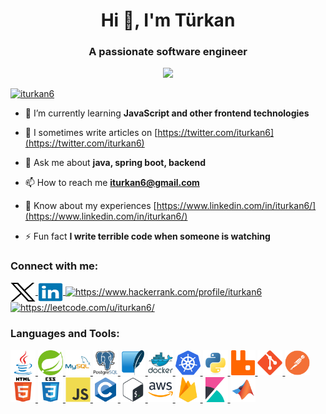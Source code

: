 <h1 align="center">Hi 👋, I'm Türkan</h1>
<h3 align="center">A passionate software engineer</h3>

<p align="center" dir="auto">
  <a target="_blank" rel="noopener noreferrer" href="https://camo.githubusercontent.com/47e358432b88d0ffdc582cfee1c637cfa07414d43dc78333d8b1da085f404dba/68747470733a2f2f6d656469612e67697068792e636f6d2f6d656469612f6a49675866346867624843654b69587076742f67697068792e676966">
    <img width="350" src="https://media3.giphy.com/media/v1.Y2lkPTc5MGI3NjExNG1sdXZyeXN1NzFqN2dnZmdseXE5eXpxeWl2NTVqenRxdGl4YTM3YyZlcD12MV9pbnRlcm5hbF9naWZfYnlfaWQmY3Q9cw/QlRrPDRnT5QZeKUdiJ/giphy.gif" data-canonical src="https://media.giphy.com/media/jIgXf4hgbHCeKiXpvt/giphy.gif" style="max-width: 100%;">
  </a>
</p>

<!--
<p align="left">
  <img src="https://komarev.com/ghpvc/?username=iturkan6&label=Profile%20views&color=0e75b6&style=flat" alt="iturkan6" />
</p>
-->

<p align="left">
  <a href="https://twitter.com/iturkan6" target="blank">
    <img src="https://img.shields.io/twitter/follow/iturkan6?style=for-the-badge&logo=x" alt="iturkan6" />
  </a>
</p>

- 🌱 I’m currently learning **JavaScript and other frontend technologies**

- 📝 I sometimes write articles on [https://twitter.com/iturkan6](https://twitter.com/iturkan6)

- 💬 Ask me about **java, spring boot, backend**

- 📫 How to reach me **iturkan6@gmail.com**

- 📄 Know about my experiences [https://www.linkedin.com/in/iturkan6/](https://www.linkedin.com/in/iturkan6/)

- ⚡ Fun fact **I write terrible code when someone is watching**

<h3 align="left">Connect with me:</h3>
<p align="left">
  <a href="https://twitter.com/iturkan6" target="blank">
    <img align="center" src="https://raw.githubusercontent.com/devicons/devicon/master/icons/twitter/twitter-original.svg" alt="iturkan6" height="30" width="40" />
  </a>
  
  <a href="https://linkedin.com/in/iturkan6" target="blank">
    <img align="center" src="https://raw.githubusercontent.com/devicons/devicon/master/icons/linkedin/linkedin-original.svg" alt="https://www.linkedin.com/in/iturkan6" height="30" width="40" />
  </a>
  
  <a href="https://www.hackerrank.com/iturkan6" target="blank">
    <img align="center" src="https://raw.githubusercontent.com/rahuldkjain/github-profile-readme-generator/master/src/images/icons/Social/hackerrank.svg" alt="https://www.hackerrank.com/profile/iturkan6" height="30" width="40" />
  </a>
  
  <a href="https://www.leetcode.com/iturkan6" target="blank">
    <img align="center" src="https://raw.githubusercontent.com/rahuldkjain/github-profile-readme-generator/master/src/images/icons/Social/leet-code.svg" alt="https://leetcode.com/u/iturkan6/" height="30" width="40" />
  </a>
</p>

<h3 align="left">Languages and Tools:</h3>
<p align="left">
  <a href="https://www.java.com" target="_blank" rel="noreferrer">
    <img src="https://raw.githubusercontent.com/devicons/devicon/master/icons/java/java-original.svg" alt="java" width="40" height="40" />
  </a>

  <a href="https://spring.io/" target="_blank" rel="noreferrer">
    <img src="https://raw.githubusercontent.com/devicons/devicon/master/icons/spring/spring-original.svg" alt="spring" width="40" height="40" />
  </a>

  <a href="https://www.mysql.com/" target="_blank" rel="noreferrer">
    <img src="https://raw.githubusercontent.com/devicons/devicon/master/icons/mysql/mysql-original-wordmark.svg" alt="mysql" width="40" height="40" />
  </a>
  
  <a href="https://www.postgresql.org" target="_blank" rel="noreferrer">
      <img src="https://raw.githubusercontent.com/devicons/devicon/master/icons/postgresql/postgresql-original-wordmark.svg" alt="postgresql" width="40" height="40" />
  </a>

  <a href="https://www.sqlite.org/" target="_blank" rel="noreferrer">
    <img src="https://raw.githubusercontent.com/devicons/devicon/master/icons/sqlite/sqlite-original.svg" alt="sqlite" width="40" height="40" />
  </a>

  <a href="https://www.docker.com/" target="_blank" rel="noreferrer">
    <img src="https://raw.githubusercontent.com/devicons/devicon/master/icons/docker/docker-original-wordmark.svg" alt="docker" width="40" height="40" />
  </a>

  <a href="https://kubernetes.io" target="_blank" rel="noreferrer">
    <img src="https://raw.githubusercontent.com/devicons/devicon/master/icons/kubernetes/kubernetes-original.svg" alt="kubernetes" width="40" height="40" />
  </a>

  <a href="https://www.python.org" target="_blank" rel="noreferrer">
    <img src="https://raw.githubusercontent.com/devicons/devicon/master/icons/python/python-original.svg" alt="python" width="40" height="40" />
  </a>

  <a href="https://www.rabbitmq.com" target="_blank" rel="noreferrer">
    <img src="https://raw.githubusercontent.com/devicons/devicon/master/icons/rabbitmq/rabbitmq-original.svg" alt="rabbitMQ" width="40" height="40" />
  </a>

  <a href="https://git-scm.com/" target="_blank" rel="noreferrer">
    <img src="https://raw.githubusercontent.com/devicons/devicon/master/icons/git/git-original.svg" alt="git" width="40" height="40" />
  </a>

  <a href="https://postman.com" target="_blank" rel="noreferrer">
    <img src="https://raw.githubusercontent.com/devicons/devicon/master/icons/postman/postman-original.svg" alt="postman" width="40" height="40" />
  </a>

  <a href="https://www.w3.org/html/" target="_blank" rel="noreferrer">
    <img src="https://raw.githubusercontent.com/devicons/devicon/master/icons/html5/html5-original-wordmark.svg" alt="html5" width="40" height="40" />
  </a>

  <a href="https://www.w3schools.com/css/" target="_blank" rel="noreferrer">
    <img src="https://raw.githubusercontent.com/devicons/devicon/master/icons/css3/css3-original-wordmark.svg" alt="css3" width="40" height="40"/>
  </a>
  
  <a href="https://developer.mozilla.org/en-US/docs/Web/JavaScript" target="_blank" rel="noreferrer">
      <img src="https://raw.githubusercontent.com/devicons/devicon/master/icons/javascript/javascript-original.svg" alt="javascript" width="40" height="40" />
  </a>

  <a href="https://www.cprogramming.com/" target="_blank" rel="noreferrer">
    <img src="https://raw.githubusercontent.com/devicons/devicon/master/icons/c/c-original.svg" alt="c" width="40" height="40"/>
  </a>
  
  <a href="https://www.gnu.org/software/bash/" target="_blank" rel="noreferrer">
    <img src="https://raw.githubusercontent.com/devicons/devicon/master/icons/bash/bash-original.svg" alt="bash" width="40" height="40"/>
  </a>

  <a href="https://aws.amazon.com" target="_blank" rel="noreferrer">
    <img src="https://raw.githubusercontent.com/devicons/devicon/master/icons/amazonwebservices/amazonwebservices-original-wordmark.svg" alt="aws" width="40" height="40"/>
  </a>
  
  <a href="https://firebase.google.com/" target="_blank" rel="noreferrer">
      <img src="https://raw.githubusercontent.com/devicons/devicon/master/icons/firebase/firebase-original.svg" alt="firebase" width="40" height="40" />
  </a>

  <a href="https://www.elastic.co/kibana" target="_blank" rel="noreferrer">
    <img src="https://raw.githubusercontent.com/devicons/devicon/master/icons/kibana/kibana-original.svg" alt="kibana" width="40" height="40" />
  </a>
  
  <a href="https://www.mathworks.com/" target="_blank" rel="noreferrer">
      <img src="https://raw.githubusercontent.com/devicons/devicon/master/icons/matlab/matlab-original.svg" alt="matlab" width="40" height="40" />
  </a>
</p>

